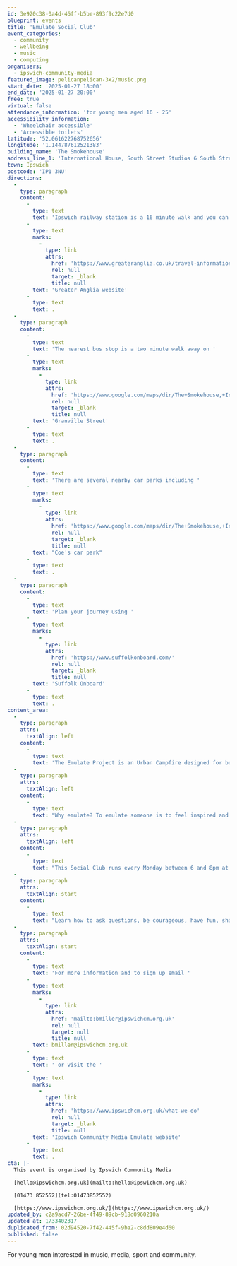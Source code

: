 ```yaml
---
id: 3e920c38-0a4d-46ff-b5be-893f9c22e7d0
blueprint: events
title: 'Emulate Social Club'
event_categories:
  - community
  - wellbeing
  - music
  - computing
organisers:
  - ipswich-community-media
featured_image: pelicanpelican-3x2/music.png
start_date: '2025-01-27 18:00'
end_date: '2025-01-27 20:00'
free: true
virtual: false
attendance_information: 'for young men aged 16 - 25'
accessibility_information:
  - 'Wheelchair accessible'
  - 'Accessible toilets'
latitude: '52.061622768752656'
longitude: '1.144787612521383'
building_name: 'The Smokehouse'
address_line_1: 'International House, South Street Studios 6 South Street, 6 South St,'
town: Ipswich
postcode: 'IP1 3NU'
directions:
  -
    type: paragraph
    content:
      -
        type: text
        text: 'Ipswich railway station is a 16 minute walk and you can find up to date train times on the '
      -
        type: text
        marks:
          -
            type: link
            attrs:
              href: 'https://www.greateranglia.co.uk/travel-information/station-information/ips'
              rel: null
              target: _blank
              title: null
        text: 'Greater Anglia website'
      -
        type: text
        text: .
  -
    type: paragraph
    content:
      -
        type: text
        text: 'The nearest bus stop is a two minute walk away on '
      -
        type: text
        marks:
          -
            type: link
            attrs:
              href: 'https://www.google.com/maps/dir/The+Smokehouse,+International+House,+South+Street,+Ipswich/Granville+Street,+Ipswich+IP1+2NL/@52.0612012,1.1421053,17z/data=!3m1!4b1!4m14!4m13!1m5!1m1!1s0x47d9a1cc641946b5:0xc2e407d037e54f75!2m2!1d1.1447609!2d52.0614656!1m5!1m1!1s0x47d9a1cc7b806739:0x689ee9824284fede!2m2!1d1.1441074!2d52.0613377!3e2?entry=ttu&g_ep=EgoyMDI0MTIwMi4wIKXMDSoASAFQAw%3D%3D'
              rel: null
              target: _blank
              title: null
        text: 'Granville Street'
      -
        type: text
        text: .
  -
    type: paragraph
    content:
      -
        type: text
        text: 'There are several nearby car parks including '
      -
        type: text
        marks:
          -
            type: link
            attrs:
              href: 'https://www.google.com/maps/dir/The+Smokehouse,+International+House,+South+Street,+Ipswich/Coes+of+Ipswich+Car+Park,+Cottage+Place,+Gymnasium+St,+Ipswich+IP1+3NX/@52.0613026,1.1441096,18z/data=!3m1!4b1!4m14!4m13!1m5!1m1!1s0x47d9a1cc641946b5:0xc2e407d037e54f75!2m2!1d1.1447609!2d52.0614656!1m5!1m1!1s0x47d9a103383eeb73:0xfe023aac8f36e5d9!2m2!1d1.1456347!2d52.0610864!3e2?entry=ttu&g_ep=EgoyMDI0MTIwMi4wIKXMDSoASAFQAw%3D%3D'
              rel: null
              target: _blank
              title: null
        text: "Coe's car park"
      -
        type: text
        text: .
  -
    type: paragraph
    content:
      -
        type: text
        text: 'Plan your journey using '
      -
        type: text
        marks:
          -
            type: link
            attrs:
              href: 'https://www.suffolkonboard.com/'
              rel: null
              target: _blank
              title: null
        text: 'Suffolk Onboard'
      -
        type: text
        text: .
content_area:
  -
    type: paragraph
    attrs:
      textAlign: left
    content:
      -
        type: text
        text: 'The Emulate Project is an Urban Campfire designed for boys and young men aged between 16 and 25. '
  -
    type: paragraph
    attrs:
      textAlign: left
    content:
      -
        type: text
        text: "Why emulate? To emulate someone is to feel inspired and a desire to become more like that person. This feeling is motivational and offers purpose and direction.\_ Expect to be made to feel welcome,\_participate in activities, share food, hear stories, build a community and learn from positive\_role models. "
  -
    type: paragraph
    attrs:
      textAlign: left
    content:
      -
        type: text
        text: "This Social Club runs every Monday between 6 and 8pm at The Smokehouse, South Street.\_ If you're into music, media, learning and friendship please drop in and check us out..."
  -
    type: paragraph
    attrs:
      textAlign: start
    content:
      -
        type: text
        text: "Learn how to ask questions, be courageous, have fun, share stories and much more. We will provide a welcoming space, refreshments, activities and a toolkit to bring out participants' potential."
  -
    type: paragraph
    attrs:
      textAlign: start
    content:
      -
        type: text
        text: 'For more information and to sign up email '
      -
        type: text
        marks:
          -
            type: link
            attrs:
              href: 'mailto:bmiller@ipswichcm.org.uk'
              rel: null
              target: null
              title: null
        text: bmiller@ipswichcm.org.uk
      -
        type: text
        text: ' or visit the '
      -
        type: text
        marks:
          -
            type: link
            attrs:
              href: 'https://www.ipswichcm.org.uk/what-we-do'
              rel: null
              target: _blank
              title: null
        text: 'Ipswich Community Media Emulate website'
      -
        type: text
        text: .​
cta: |-
  This event is organised by Ipswich Community Media

  [hello@ipswichcm.org.uk](mailto:hello@ipswichcm.org.uk)

  [01473 852552](tel:01473852552)

  [https://www.ipswichcm.org.uk/](https://www.ipswichcm.org.uk/)
updated_by: c2a9acd7-26be-4f49-89cb-918d0960210a
updated_at: 1733402317
duplicated_from: 02d94520-7f42-445f-9ba2-c8dd809e4d60
published: false
---
```

For young men interested in music, media, sport and community.